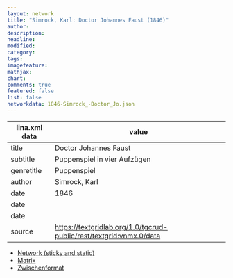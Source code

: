 ```yaml
---
layout: network
title: "Simrock, Karl: Doctor Johannes Faust (1846)"
author:
description:
headline:
modified:
category:
tags:
imagefeature: 
mathjax: 
chart: 
comments: true
featured: false
list: false
networkdata: 1846-Simrock_-Doctor_Jo.json
---
```

lina.xml data  | value
------------- | -------------
title|Doctor Johannes Faust
subtitle|Puppenspiel in vier Aufzügen
genretitle|Puppenspiel
author|Simrock, Karl
date|1846
date|
date|
source|https://textgridlab.org/1.0/tgcrud-public/rest/textgrid:vnmx.0/data


* [Network (sticky and static)](/network228)
* [Matrix](/matrix228)
* [Zwischenformat](/lina228 )
